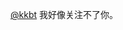 <p><span class="h-card" translate="no"><a href="https://fmb.ftls.xyz/@kkbt" class="u-url mention">@<span>kkbt</span></a></span> 我好像关注不了你。</p>